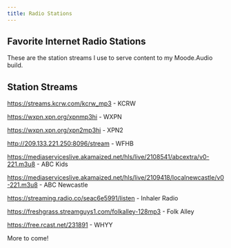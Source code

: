 ```yaml
---
title: Radio Stations
---
```

## Favorite Internet Radio Stations
These are the station streams I use to serve content to my Moode.Audio build.

## Station Streams
https://streams.kcrw.com/kcrw_mp3 - KCRW

https://wxpn.xpn.org/xpnmp3hi - WXPN

https://wxpn.xpn.org/xpn2mp3hi - XPN2

http://209.133.221.250:8096/stream - WFHB

https://mediaserviceslive.akamaized.net/hls/live/2108541/abcextra/v0-221.m3u8 - ABC Kids

https://mediaserviceslive.akamaized.net/hls/live/2109418/localnewcastle/v0-221.m3u8 - ABC Newcastle

https://streaming.radio.co/seac6e5991/listen - Inhaler Radio

https://freshgrass.streamguys1.com/folkalley-128mp3 - Folk Alley

https://free.rcast.net/231891 - WHYY

More to come!